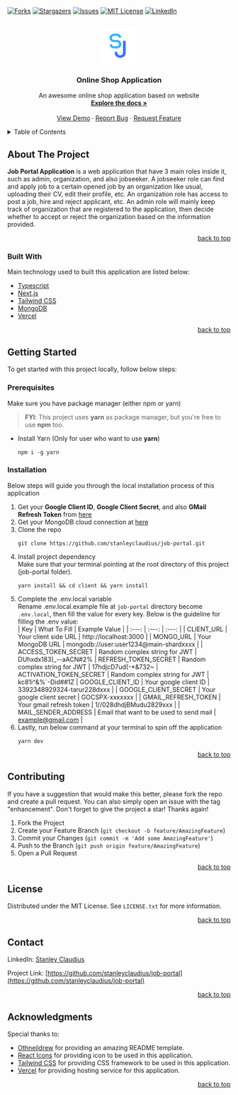 <div id="top"></div>

[![Forks][forks-shield]][forks-url]
[![Stargazers][stars-shield]][stars-url]
[![Issues][issues-shield]][issues-url]
[![MIT License][license-shield]][license-url]
[![LinkedIn][linkedin-shield]][linkedin-url]

<br />
<div align="center">
  <a href="https://github.com/stanleyclaudius/job-portal">
    <img src="public/images/logo.png" alt="Logo" width="80" height="80">
  </a>

  <h3 align="center">Online Shop Application</h3>

  <p align="center">
    An awesome online shop application based on website
    <br />
    <a href="https://github.com/stanleyclaudius/job-portal.git"><strong>Explore the docs »</strong></a>
    <br />
    <br />
    <a href="https://github.com/stanleyclaudius/job-portal">View Demo</a>
    ·
    <a href="https://github.com/stanleyclaudius/job-portal/issues">Report Bug</a>
    ·
    <a href="https://github.com/stanleyclaudius/job-portal/issues">Request Feature</a>
  </p>
</div>

<details>
  <summary>Table of Contents</summary>
  <ol>
    <li>
      <a href="#about-the-project">About The Project</a>
      <ul>
        <li><a href="#built-with">Built With</a></li>
      </ul>
    </li>
    <li>
      <a href="#getting-started">Getting Started</a>
      <ul>
        <li><a href="#prerequisites">Prerequisites</a></li>
        <li><a href="#installation">Installation</a></li>
      </ul>
    </li>
    <li><a href="#contributing">Contributing</a></li>
    <li><a href="#license">License</a></li>
    <li><a href="#contact">Contact</a></li>
    <li><a href="#acknowledgments">Acknowledgments</a></li>
  </ol>
</details>

## About The Project

**Job Portal Application** is a web application that have 3 main roles inside it, such as admin, organization, and also jobseeker. A jobseeker role can find and apply job to a certain opened job by an organization like usual, uploading their CV, edit their profile, etc. An organization role has access to post a job, hire and reject applicant, etc. An admin role will mainly keep track of organization that are registered to the application, then decide whether to accept or reject the organization based on the information provided.

<p align="right"><a href="#top">back to top</a></p>

### Built With

Main technology used to built this application are listed below:

* [Typescript](https://www.typescriptlang.org/)
* [Next.js](https://nextjs.org/)
* [Tailwind CSS](https://tailwindcss.com/)
* [MongoDB](https://mongodb.com/cloud/atlas/)
* [Vercel](https://vercel.com)

<p align="right"><a href="#top">back to top</a></p>

## Getting Started

To get started with this project locally, follow below steps:

### Prerequisites

Make sure you have package manager (either npm or yarn)

>**FYI**: This project uses **yarn** as package manager, but you're free to use **npm** too.

* Install Yarn (Only for user who want to use **yarn**)
  ```
  npm i -g yarn
  ```

### Installation

Below steps will guide you through the local installation process of this application

1. Get your **Google Client ID**, **Google Client Secret**, and also **GMail Refresh Token** from [here](https://console.developers.google.com/)
2. Get your MongoDB cloud connection at [here](https://mongodb.com/cloud/atlas)
3. Clone the repo
   ```
   git clone https://github.com/stanleyclaudius/job-portal.git
   ```
4. Install project dependency<br />
Make sure that your terminal pointing at the root directory of this project (job-portal folder).
   ```
   yarn install && cd client && yarn install
   ```
5. Complete the .env.local variable<br/>
Rename .env.local.example file at ```job-portal``` directory become ```.env.local```, then fill the value for every key. Below is the guideline for filling the .env value:<br/>
    | Key | What To Fill | Example Value |
    | :---: | :---: | :---: |
    | CLIENT_URL | Your client side URL | http://localhost:3000 |
    | MONGO_URL | Your MongoDB URL | mongodb://user:user1234@main-shardxxxx |
    | ACCESS_TOKEN_SECRET | Random complex string for JWT | DUhxdx183)_--aACN#2%
    | REFRESH_TOKEN_SECRET | Random complex string for JWT | 17hdjcD7ud(-*&732~
    | ACTIVATION_TOKEN_SECRET | Random complex string for JWT | kc81i^&%`-Did##1Z
    | GOOGLE_CLIENT_ID | Your google client ID | 3392348929324-tarur228dxxx |
    | GOOGLE_CLIENT_SECRET | Your google client secret | GOCSPX-xxxxxxx |
    | GMAIL_REFRESH_TOKEN | Your gmail refresh token | 1//028dhdjBMudu2829xxx |
    | MAIL_SENDER_ADDRESS | Email that want to be used to send mail | example@gmail.com |
6. Lastly, run below command at your terminal to spin off the application
    ```
    yarn dev
    ```

<p align="right"><a href="#top">back to top</a></p>

## Contributing

If you have a suggestion that would make this better, please fork the repo and create a pull request. You can also simply open an issue with the tag "enhancement".
Don't forget to give the project a star! Thanks again!

1. Fork the Project
2. Create your Feature Branch (`git checkout -b feature/AmazingFeature`)
3. Commit your Changes (`git commit -m 'Add some AmazingFeature'`)
4. Push to the Branch (`git push origin feature/AmazingFeature`)
5. Open a Pull Request

<p align="right"><a href="#top">back to top</a></p>

## License

Distributed under the MIT License. See `LICENSE.txt` for more information.

<p align="right"><a href="#top">back to top</a></p>

## Contact

LinkedIn: [Stanley Claudius](https://www.linkedin.com/in/stanley-claudius-4560b21b7)

Project Link: [https://github.com/stanleyclaudius/job-portal](https://github.com/stanleyclaudius/job-portal)

<p align="right"><a href="#top">back to top</a></p>

## Acknowledgments

Special thanks to:

* [Othneildrew](https://github.com/othneildrew/) for providing an amazing README template.
* [React Icons](https://react-icons.github.io/react-icons/) for providing icon to be used in this application.
* [Tailwind CSS](https://tailwindcss.com/) for providing CSS framework to be used in this application.
* [Vercel](https://vercel.com) for providing hosting service for this application.

<p align="right"><a href="#top">back to top</a></p>

[forks-shield]: https://img.shields.io/github/forks/stanleyclaudius/job-portal.svg?style=for-the-badge
[forks-url]: https://github.com/stanleyclaudius/job-portal/network/members
[stars-shield]: https://img.shields.io/github/stars/stanleyclaudius/job-portal.svg?style=for-the-badge
[stars-url]: https://github.com/stanleyclaudius/job-portal/stargazers
[issues-shield]: https://img.shields.io/github/issues/stanleyclaudius/job-portal.svg?style=for-the-badge
[issues-url]: https://github.com/stanleyclaudius/job-portal/issues
[license-shield]: https://img.shields.io/github/license/stanleyclaudius/job-portal.svg?style=for-the-badge
[license-url]: https://github.com/stanleyclaudius/job-portal/blob/master/LICENSE.txt
[linkedin-shield]: https://img.shields.io/badge/-LinkedIn-black.svg?style=for-the-badge&logo=linkedin&colorB=555
[linkedin-url]: https://linkedin.com/in/stanley-claudius-4560b21b7